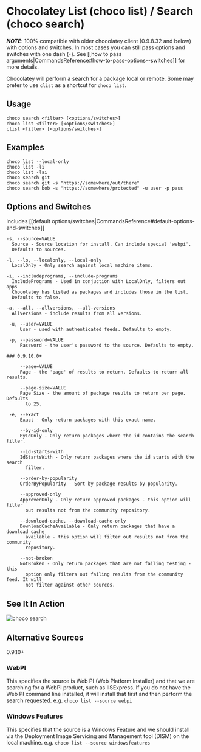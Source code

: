 ﻿# Chocolatey List (choco list) / Search (choco search)
***NOTE***: 100% compatible with older chocolatey client (0.9.8.32 and below) with options and switches. In most cases you can still pass options and switches with one dash (`-`). See [[how to pass arguments|CommandsReference#how-to-pass-options--switches]] for more details.

Chocolatey will perform a search for a package local or remote.  Some
 may prefer to use `clist` as a shortcut for `choco list`.

## Usage

    choco search <filter> [<options/switches>]
    choco list <filter> [<options/switches>]
    clist <filter> [<options/switches>]

## Examples

    choco list --local-only
    choco list -li
    choco list -lai
    choco search git
    choco search git -s "https://somewhere/out/there"
    choco search bob -s "https://somewhere/protected" -u user -p pass

## Options and Switches

Includes [[default options/switches|CommandsReference#default-options-and-switches]]

```
-s, --source=VALUE
  Source - Source location for install. Can include special 'webpi'.
  Defaults to sources.

-l, --lo, --localonly, --local-only
  LocalOnly - Only search against local machine items.

-i, --includeprograms, --include-programs
  IncludePrograms - Used in conjuction with LocalOnly, filters out apps
  Chocolatey has listed as packages and includes those in the list.
  Defaults to false.

-a, --all, --allversions, --all-versions
  AllVersions - include results from all versions.

 -u, --user=VALUE
     User - used with authenticated feeds. Defaults to empty.

 -p, --password=VALUE
     Password - the user's password to the source. Defaults to empty.

### 0.9.10.0+

     --page=VALUE
     Page - the 'page' of results to return. Defaults to return all results.

     --page-size=VALUE
     Page Size - the amount of package results to return per page. Defaults
       to 25.

 -e, --exact
     Exact - Only return packages with this exact name.

     --by-id-only
     ByIdOnly - Only return packages where the id contains the search filter.

     --id-starts-with
     IdStartsWith - Only return packages where the id starts with the search
       filter.

     --order-by-popularity
     OrderByPopularity - Sort by package results by popularity.

     --approved-only
     ApprovedOnly - Only return approved packages - this option will filter
       out results not from the community repository.

     --download-cache, --download-cache-only
     DownloadCacheAvailable - Only return packages that have a download cache
       available - this option will filter out results not from the community
       repository.

     --not-broken
     NotBroken - Only return packages that are not failing testing - this
       option only filters out failing results from the community feed. It will
       not filter against other sources.
```

## See It In Action

![choco search](https://raw.githubusercontent.com/wiki/chocolatey/choco/images/gifs/choco_search.gif)

## Alternative Sources 
0.9.10+

### WebPI
This specifies the source is Web PI (Web Platform Installer) and that we
are searching for a WebPI product, such as IISExpress. If you do not
have the Web PI command line installed, it will install that first and
then perform the search requested.
e.g. `choco list --source webpi`

### Windows Features
This specifies that the source is a Windows Feature and we should
install via the Deployment Image Servicing and Management tool (DISM) on
the local machine.
e.g. `choco list --source windowsfeatures`